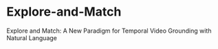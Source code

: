 # Explore-and-Match
Explore and Match: A New Paradigm for Temporal Video Grounding with Natural Language
